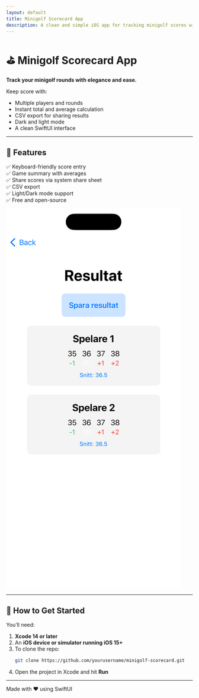 ```yaml
---
layout: default
title: Minigolf Scorecard App
description: A clean and simple iOS app for tracking minigolf scores with style and ease.
---
```


# ⛳️ Minigolf Scorecard App

**Track your minigolf rounds with elegance and ease.**

Keep score with:
- Multiple players and rounds
- Instant total and average calculation
- CSV export for sharing results
- Dark and light mode
- A clean SwiftUI interface

---

## 🧩 Features

✅ Keyboard-friendly score entry  
✅ Game summary with averages  
✅ Share scores via system share sheet  
✅ CSV export  
✅ Light/Dark mode support  
✅ Free and open-source

![App Screenshot](Images/Light/ResultsView%20-%20Light.png)

---

## 🚀 How to Get Started

You’ll need:
1. **Xcode 14 or later**
2. An **iOS device or simulator running iOS 15+**
3. To clone the repo:  
   ```bash
   git clone https://github.com/yourusername/minigolf-scorecard.git
   ```
4. Open the project in Xcode and hit **Run**

---

Made with ❤️ using SwiftUI
